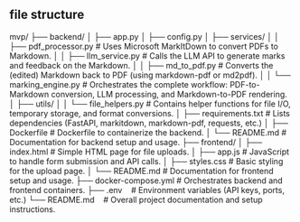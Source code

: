 ## file structure
mvp/
├── backend/
│   ├── app.py
│   ├── config.py
│   ├── services/
│   │   ├── pdf_processor.py       # Uses Microsoft MarkItDown to convert PDFs to Markdown.
│   │   ├── llm_service.py         # Calls the LLM API to generate marks and feedback on the Markdown.
│   │   ├── md_to_pdf.py           # Converts the (edited) Markdown back to PDF (using markdown-pdf or md2pdf).
│   │   └── marking_engine.py      # Orchestrates the complete workflow: PDF-to-Markdown conversion, LLM processing, and Markdown-to-PDF rendering.
│   ├── utils/
│   │   └── file_helpers.py        # Contains helper functions for file I/O, temporary storage, and format conversions.
│   ├── requirements.txt           # Lists dependencies (FastAPI, markitdown, markdown-pdf, requests, etc.)
│   ├── Dockerfile                 # Dockerfile to containerize the backend.
│   └── README.md                  # Documentation for backend setup and usage.
├── frontend/
│   ├── index.html                 # Simple HTML page for file uploads.
│   ├── app.js                     # JavaScript to handle form submission and API calls.
│   ├── styles.css                 # Basic styling for the upload page.
│   └── README.md                  # Documentation for frontend setup and usage.
├── docker-compose.yml             # Orchestrates backend and frontend containers.
├── .env                           # Environment variables (API keys, ports, etc.)
└── README.md                      # Overall project documentation and setup instructions.

